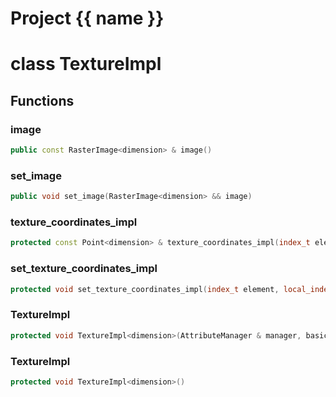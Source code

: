 <script setup>
import {useRoute} from 'vitepress'
const {path} = useRoute()
const tokens = path.split('/')
const words = tokens[2].split('-');
for (let i = 0; i < words.length; i++) {
    words[i] = words[i].charAt(0).toUpperCase() + words[i].slice(1);
    words[i] = words[i].replace('geode', 'Geode')
}
const name = words.join('-');
</script>
# Project {{ name }}

# class TextureImpl


## Functions

### image

```cpp
public const RasterImage<dimension> & image()
```


### set_image

```cpp
public void set_image(RasterImage<dimension> && image)
```


### texture_coordinates_impl

```cpp
protected const Point<dimension> & texture_coordinates_impl(index_t element, local_index_t vertex)
```


### set_texture_coordinates_impl

```cpp
protected void set_texture_coordinates_impl(index_t element, local_index_t vertex, const Point<dimension> & coordinates)
```


### TextureImpl

```cpp
protected void TextureImpl<dimension>(AttributeManager & manager, basic_string_view name)
```


### TextureImpl

```cpp
protected void TextureImpl<dimension>()
```




